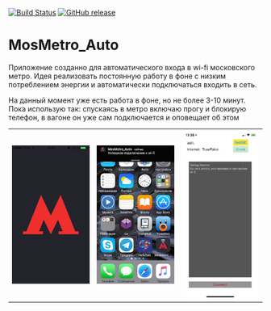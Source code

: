 [![Build Status](https://travis-ci.org/Toxblh/MosMetro_Auto.svg?branch=master)](https://travis-ci.org/Toxblh/MosMetro_Auto)
[![GitHub release](https://img.shields.io/github/release/Toxblh/MosMetro_Auto.svg)](https://github.com/Toxblh/MosMetro_Auto/releases)

# MosMetro_Auto

Приложение созданно для автоматического входа в wi-fi московского метро.
Идея реализовать постоянную работу в фоне с низким потреблением энергии и автоматически подключаться входить в сеть.

На данный момент уже есть работа в фоне, но не более 3-10 минут.
Пока использую так: спускаясь в метро включаю прогу и блокирую телефон, в вагоне он уже сам подключается и оповещает об этом

<table>
  <tr>
    <td>
      <img src="screenshots/1.PNG" width="200">
    </td>
    <td>
      <img src="screenshots/2.jpg" width="200">
    </td>
    <td>
      <img src="screenshots/3.jpg" width="200">
    </td>
  </tr>
</table
